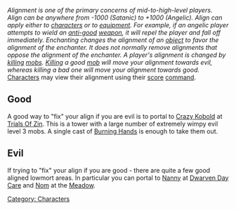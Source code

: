 *Alignment is one of the primary concerns of mid-to-high-level players.
Align can be anywhere from -1000 (Satanic) to +1000 (Angelic). Align can
apply either to [characters](:Category:_Characters.md "wikilink") or to
[equipment](:Category:_Gear.md "wikilink"). For example, if an angelic
player attempts to wield an [anti-good](Anti-Good_Flag.md "wikilink")
[weapon](:Category:_Weapons.md "wikilink"), it will repel the player and
fall off immediately. Enchanting changes the alignment of an
[object](:Category:_Objects.md "wikilink") to favor the alignment of the
enchanter. It does not normally remove alignments that oppose the
alignment of the enchanter. A player's alignment is changed by
[killing](Kill.md "wikilink") [mobs](:Category:_Mobs.md "wikilink").
[Killing](Kill.md "wikilink") a good
[mob](:Category:_Mobs.md "wikilink") will move your alignment towards
evil, whereas killing a bad one will move your alignment towards
good.*  
[Characters](:Category:_Characters.md "wikilink") may view their
alignment using their [score](Score.md "wikilink")
[command](:Category:_Commands.md "wikilink").

## Good

A good way to "fix" your align if you are evil is to portal to [Crazy
Kobold](Crazy_Kobold "wikilink") at [Trials Of
Zin](:Category:Trials_Of_Zin.md "wikilink"). This is a tower with a
large number of extremely wimpy evil level 3 mobs. A single cast of
[Burning Hands](Burning_Hands "wikilink") is enough to take them out.

## Evil

If trying to "fix" your align if you are good - there are quite a few
good aligned lowmort areas. In particular you can portal to
[Nanny](Nanny "wikilink") at [Dwarven Day
Care](:Category:Dwarven_Day_Care.md "wikilink") and
[Nom](Nom "wikilink") at the [Meadow](:Category:Meadow.md "wikilink").

[Category: Characters](Category:_Characters "wikilink")
